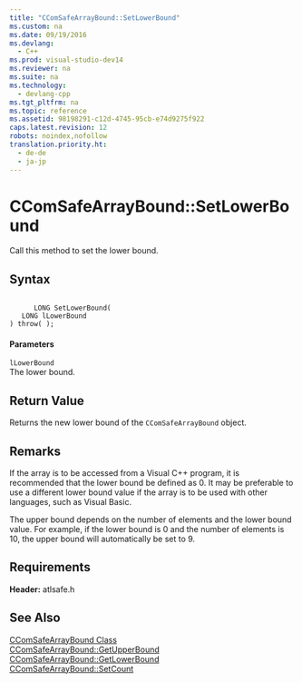 ```yaml
---
title: "CComSafeArrayBound::SetLowerBound"
ms.custom: na
ms.date: 09/19/2016
ms.devlang: 
  - C++
ms.prod: visual-studio-dev14
ms.reviewer: na
ms.suite: na
ms.technology: 
  - devlang-cpp
ms.tgt_pltfrm: na
ms.topic: reference
ms.assetid: 98198291-c12d-4745-95cb-e74d9275f922
caps.latest.revision: 12
robots: noindex,nofollow
translation.priority.ht: 
  - de-de
  - ja-jp
---
```

# CComSafeArrayBound::SetLowerBound
Call this method to set the lower bound.  
  
## Syntax  
  
```  
  
      LONG SetLowerBound(  
   LONG lLowerBound   
) throw( );  
```  
  
#### Parameters  
 `lLowerBound`  
 The lower bound.  
  
## Return Value  
 Returns the new lower bound of the `CComSafeArrayBound` object.  
  
## Remarks  
 If the array is to be accessed from a Visual C++ program, it is recommended that the lower bound be defined as 0. It may be preferable to use a different lower bound value if the array is to be used with other languages, such as Visual Basic.  
  
 The upper bound depends on the number of elements and the lower bound value. For example, if the lower bound is 0 and the number of elements is 10, the upper bound will automatically be set to 9.  
  
## Requirements  
 **Header:** atlsafe.h  
  
## See Also  
 [CComSafeArrayBound Class](../vs140/CComSafeArrayBound-Class.md)   
 [CComSafeArrayBound::GetUpperBound](../vs140/CComSafeArrayBound--GetUpperBound.md)   
 [CComSafeArrayBound::GetLowerBound](../vs140/CComSafeArrayBound--GetLowerBound.md)   
 [CComSafeArrayBound::SetCount](../vs140/CComSafeArrayBound--SetCount.md)